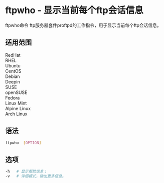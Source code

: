 # ftpwho - 显示当前每个ftp会话信息
ftpwho命令 ftp服务器套件proftpd的工作指令，用于显示当前每个ftp会话信息。

## 适用范围

<!-- <div class="svg linux">Linux</div> -->
<div class="svg redhat">RedHat</div>
<div class="svg rhel">RHEL</div>
<div class="svg ubuntu">Ubuntu</div>
<div class="svg centos">CentOS</div>
<div class="svg debian">Debian</div>
<div class="svg deepin">Deepin</div>
<div class="svg suse">SUSE</div>
<div class="svg opensuse">openSUSE</div>
<div class="svg fedora">Fedora</div>
<div class="svg linuxmint">Linux Mint</div>
<!-- <div class="svg mxlinux">MX Linux</div> -->
<div class="svg alpinelinux">Alpine Linux</div>
<div class="svg archlinux">Arch Linux</div>

## 语法

``` bash
ftpwho  [OPTION]
```

## 选项

``` bash
-h   # 显示帮助信息；
-v   # 详细模式，输出更多信息。
```



